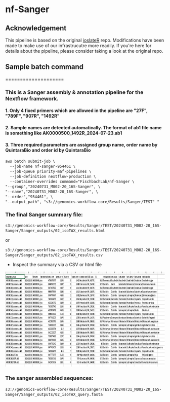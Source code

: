 # nf-Sanger

## Acknowledgement

This pipeline is based on the original [ioslateR](https://github.com/bdaisley/isolateR) repo. Modifications have been made to make use of our infrastrucutre more readily. If you're here for details about the pipeline, please consider taking a look at the original repo.


## Sample batch command
====================

### This is a Sanger assembly & annotation pipeline for the Nextflow framework.

#### 1. Only 4 fixed primers which are allowed in the pipeline are "27F", "789F", "907R", "1492R"
#### 2. Sample names are detected automatically. The format of ab1 file name is something like AK0000500_1492R_2024-07-23.ab1 <!--(Only the dash sign (-) is allowed in the assigned sample names)-->
#### 3. Three required parameters are assigned group name, order name by QuintaraBio and order id by QuintaraBio

```{bash}
aws batch submit-job \
  --job-name nf-sanger-954461 \
  --job-queue priority-maf-pipelines \
  --job-definition nextflow-production \
  --container-overrides command="FischbachLab/nf-Sanger \
"--group","20240731_M002-20_16S-Sanger", \
"--name","20240731_M002-20_16S-Sanger", \
"--order","954461", \
"--output_path", "s3://genomics-workflow-core/Results/Sanger/TEST" "
```

### The final Sanger summary file:
```{bash}
s3://genomics-workflow-core/Results/Sanger/TEST/20240731_M002-20_16S-Sanger/Sanger_outputs/02_isoTAX_results.html
```
or
```{bash}
s3://genomics-workflow-core/Results/Sanger/TEST/20240731_M002-20_16S-Sanger/Sanger_outputs/02_isoTAX_results.csv
```
- Inspect the summary via a CSV or html file
<img src="assets/images/example-Sanger_summary.png" width="900" height="300" />


### The sanger assembled sequences:
```{bash}
s3://genomics-workflow-core/Results/Sanger/TEST/20240731_M002-20_16S-Sanger/Sanger_outputs/02_isoTAX_query.fasta
```

<!--aws batch submit-job \
  --job-name nf-sanger \
  --job-queue priority-maf-pipelines \
  --job-definition nextflow-production \
  --container-overrides command="FischbachLab/nf-Sanger, \
"--group","20230309_TYs", \
"--name","20230309_TYs", \
"--order","835278", \
"--output_path", "s3://genomics-workflow-core/Results/Sanger" " -->
<!--s3://genomics-workflow-core/Results/Sanger/20230309_TYs/QB_RAW_DATA_by_group/20230309_TYs/789F_907R_27F_1492R_outputs/sanger_assembly_summary.csv-->
<!--s3://genomics-workflow-core/Results/Sanger/20230309_TYs/QB_RAW_DATA_by_group/20230309_TYs/789F_907R_27F_1492R_outputs/Assemblies/>